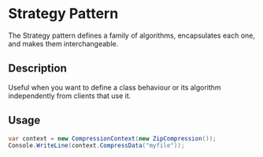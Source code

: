 # Strategy Pattern

The Strategy pattern defines a family of algorithms, encapsulates each one, and makes them interchangeable.

## Description

Useful when you want to define a class behaviour or its algorithm independently from clients that use it.

## Usage

```csharp
var context = new CompressionContext(new ZipCompression());
Console.WriteLine(context.CompressData("myfile"));
